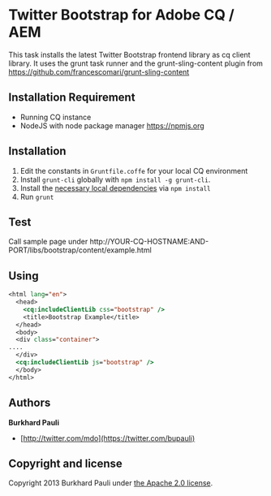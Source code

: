 # Twitter Bootstrap for Adobe CQ / AEM

This task installs the latest Twitter Bootstrap frontend library as cq client library. It uses the grunt task runner and the grunt-sling-content plugin
from https://github.com/francescomari/grunt-sling-content

## Installation Requirement
- Running CQ instance
- NodeJS with node package manager  https://npmjs.org

## Installation

1. Edit the constants in `Gruntfile.coffe` for your local CQ environment
2. Install `grunt-cli` globally with `npm install -g grunt-cli`.
3. Install the [necessary local dependencies](package.json) via `npm install`
4. Run `grunt`

## Test
Call sample page under http://YOUR-CQ-HOSTNAME:AND-PORT/libs/bootstrap/content/example.html

## Using

```jsp
<html lang="en">
  <head>
    <cq:includeClientLib css="bootstrap" />
    <title>Bootstrap Example</title>
  </head>
  <body>
  <div class="container">
....
  </div>
  <cq:includeClientLib js="bootstrap" />
  </body>
</html>
```

## Authors

**Burkhard Pauli**

+ [http://twitter.com/mdo](https://twitter.com/bupauli)

## Copyright and license

Copyright 2013 Burkhard Pauli under [the Apache 2.0 license](LICENSE).